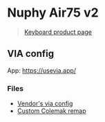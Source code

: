 # Nuphy Air75 v2

> [Keyboard product page](https://nuphy.com/collections/keyboards/products/air75-v2)

## VIA config

App: https://usevia.app/

### Files

-   [Vendor's via config](./nuphy-air75-v2-via3.json)
-   [Custom Colemak remap](./nuphy_air75_v2.layout.json)
